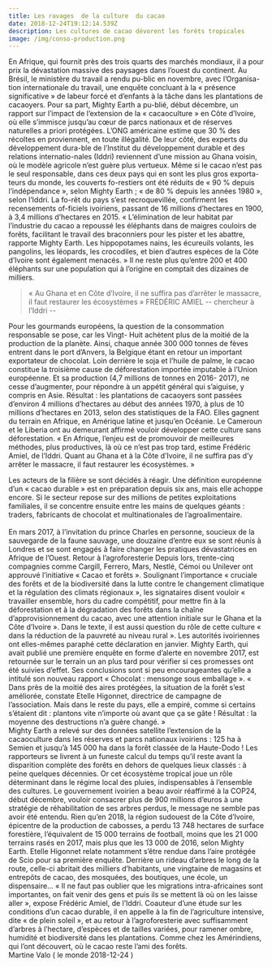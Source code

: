 ```yaml
---
title: Les ravages  de la culture  du cacao
date: 2018-12-24T19:12:14.539Z
description: Les cultures de cacao dévorent les forêts tropicales
image: /img/conso-production.png
---
```

En Afrique, qui fournit près des trois quarts des marchés mondiaux, il a pour prix la dévastation massive des paysages dans l’ouest du continent. Au Brésil, le ministère du travail a rendu pu-blic en novembre, avec l’Organisa-tion internationale du travail, une enquête concluant à la « présence significative » de labeur forcé et d’enfants à la tâche dans les plantations de cacaoyers.
Pour sa part, Mighty Earth a pu-blié, début décembre, un rapport sur l’impact de l’extension de la « cacaoculture » en Côte d’Ivoire, où elle s’immisce jusqu’au cœur de parcs nationaux et de réserves naturelles a priori protégées. L’ONG américaine estime que 30 % des récoltes en proviennent, en toute illégalité. De leur côté, des experts du développement dura-ble de l’Institut du développement durable et des relations internatio-nales (Iddri) reviennent d’une mission au Ghana voisin, où le modèle agricole n’est guère plus vertueux.
Même si le cacao n’est pas le seul responsable, dans ces deux pays qui en sont les plus gros exporta-teurs du monde, les couverts fo-restiers ont été réduits de « 90 % depuis l’indépendance », selon Mighty Earth ; « de 80 % depuis les années 1980 », selon l’Iddri. La fo-rêt du pays s’est recroquevillée, confirment les recensements of-ficiels ivoiriens, passant de 16 millions d’hectares en 1900, à 3,4 millions d’hectares en 2015.
« L’élimination de leur habitat par l’industrie du cacao a repoussé les éléphants dans de maigres couloirs de forêts, facilitant le travail des braconniers pour les pister et les abattre, rapporte Mighty Earth. Les hippopotames nains, les
écureuils volants, les pangolins, les léopards, les crocodiles, et bien
d’autres espèces de la Côte d’Ivoire sont également menacés. » Il ne
reste plus qu’entre 200 et 400 éléphants sur une population qui à
l’origine en comptait des dizaines de milliers.

> « Au Ghana et en Côte d’Ivoire, il ne suffira pas d’arrêter
> le massacre, il faut restaurer les écosystèmes »
> FRÉDÉRIC AMIEL -- chercheur à l’Iddri --

Pour les gourmands européens, la question de la consommation
responsable se pose, car les Vingt-
Huit achètent plus de la moitié de la production de la planète. Ainsi,
chaque année 300 000 tonnes de fèves entrent dans le port d’Anvers,
la Belgique étant en retour un important exportateur de chocolat.
Loin derrière le soja et l’huile de palme, le cacao constitue la
troisième cause de déforestation importée imputable à l’Union
européenne. Et sa production (4,7 millions de tonnes en 2016-
2017), ne cesse d’augmenter, pour répondre à un appétit général qui
s’aiguise, y compris en Asie.
Résultat : les plantations de cacaoyers sont passées d’environ 4 millions d’hectares au début des
années 1970, à plus de 10 millions d’hectares en 2013, selon des statistiques
de la FAO. Elles gagnent du terrain en Afrique, en Amérique
latine et jusqu’en Océanie. Le Cameroun et le Liberia ont au demeurant
affirmé vouloir développer cette culture sans déforestation.
« En Afrique, l’enjeu est de promouvoir de meilleures méthodes,
plus productives, là où ce n’est pas trop tard, estime Frédéric
Amiel, de l’Iddri. Quant au Ghana et à la Côte d’Ivoire, il ne suffira pas
d’y arrêter le massacre, il faut restaurer les écosystèmes. »

Les acteurs de la filière se sont 
décidés à réagir. Une définition 
européenne d’un « cacao durable
» est en préparation depuis six 
ans, mais elle achoppe encore. Si 
le secteur repose sur des millions
 de petites exploitations familiales,
il se concentre ensuite entre
 les mains de quelques géants : traders,
fabricants de chocolat et
 multinationales de l’agroalimentaire.
 \
\
En mars 2017, à l’invitation
du prince Charles en personne,
 soucieux de la sauvegarde de la
faune sauvage, une douzaine 
d’entre eux se sont réunis à Londres 
et se sont engagés à faire 
changer les pratiques dévastatrices
 en Afrique de l’Ouest.
Retour à l’agroforesterie
Depuis lors, trente-cinq compagnies
comme Cargill, Ferrero,
Mars, Nestlé, Cémoi ou Unilever
ont approuvé l’initiative « Cacao et
forêts ». Soulignant l’importance
« cruciale des forêts et de la biodiversité
dans la lutte contre le changement
climatique et la régulation
des climats régionaux », les signataires
disent vouloir « travailler ensemble,
hors du cadre compétitif,
pour mettre fin à la déforestation et
à la dégradation des forêts dans la
chaîne d’approvisionnement du cacao,
avec une attention initiale sur
le Ghana et la Côte d’Ivoire ». Dans 
le texte, il est aussi question du
rôle de cette culture « dans la réduction
de la pauvreté au niveau
rural ». Les autorités ivoiriennes
ont elles-mêmes paraphé cette
déclaration en janvier.
Mighty Earth, qui avait publié
une première enquête en forme
d’alerte en novembre 2017, est retournée
sur le terrain un an plus
tard pour vérifier si ces promesses
ont été suivies d’effet. Ses conclusions
sont si peu encourageantes
qu’elle a intitulé son nouveau
rapport « Chocolat : mensonge
sous emballage ». « Dans près de la 
moitié des aires protégées, la situation
 de la forêt s’est améliorée,
constate Etelle Higonnet, directrice
de campagne de l’association.
 Mais dans le reste du pays,
elle a empiré, comme si certains
s’étaient dit : plantons vite n’importe
 où avant que ça se gâte ! Résultat
: la moyenne des destructions
n’a guère changé. »
\
Mighty Earth a relevé sur des
 données satellite l’extension de la
cacaoculture dans les réserves et
parcs nationaux ivoiriens : 125 ha à Semien et jusqu’à 145 000 ha dans
la forêt classée de la Haute-Dodo ! 
Les rapporteurs se livrent à un funeste 
calcul du temps qu’il reste 
avant la disparition complète des
 forêts en dehors de quelques lieux classés : à peine quelques décennies.
 Or cet écosystème tropical
 joue un rôle déterminant dans le 
régime local des pluies, indispensables
à l’ensemble des cultures.
 Le gouvernement ivoirien a 
beau avoir réaffirmé à la COP24,
début décembre, vouloir consacrer
plus de 900 millions d’euros
à une stratégie de réhabilitation
de ses arbres perdus, le message
ne semble pas avoir été entendu.
Rien qu’en 2018, la région sudouest
de la Côte d’Ivoire, épicentre
de la production de cabosses, a
perdu 13 748 hectares de surface
forestière, l’équivalent de
15 000 terrains de football, moins
que les 21 000 terrains rasés
en 2017, mais plus que les 13 000
de 2016, selon Mighty Earth.
Etelle Higonnet relate notamment
s’être rendue dans l’aire protégée
de Scio pour sa première enquête.
Derrière un rideau d’arbres
le long de la route, celle-ci abritait
des milliers d’habitants, une vingtaine
de magasins et entrepôts de
cacao, des mosquées, des boutiques,
une école, un dispensaire…
« Il ne faut pas oublier que les migrations
intra-africaines sont importantes,
 on fait venir des gens et 
puis ils se mettent là où on les laisse
 aller », expose Frédéric Amiel, de
 l’Iddri. Coauteur d’une étude sur
les conditions d’un cacao durable,
il en appelle à la fin de l’agriculture 
intensive, dite « de plein soleil
», et au retour à l’agroforesterie
avec suffisamment d’arbres à 
l’hectare, d’espèces et de tailles variées,
pour ramener ombre, humidité
et biodiversité dans les plantations.
Comme chez les Amérindiens,
qui l’ont découvert, où le cacao
reste l’ami des forêts. \
Martine Valo ( le monde 2018-12-24 )
